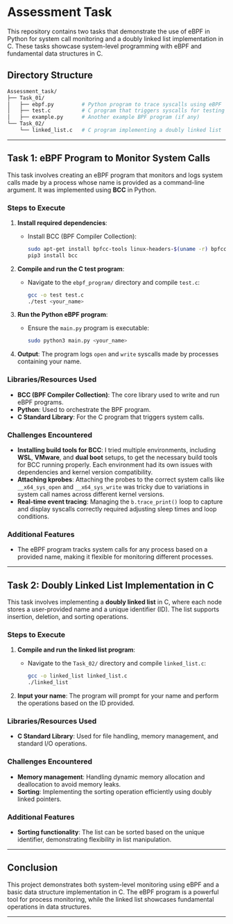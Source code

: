 
# Assessment Task

This repository contains two tasks that demonstrate the use of eBPF in Python for system call monitoring and a doubly linked list implementation in C. These tasks showcase system-level programming with eBPF and fundamental data structures in C.

## Directory Structure

```bash
Assessment_task/
├── Task_01/
│   ├── ebpf.py         # Python program to trace syscalls using eBPF
│   ├── test.c          # C program that triggers syscalls for testing
│   ├── example.py      # Another example BPF program (if any)
└── Task_02/
    └── linked_list.c   # C program implementing a doubly linked list
```

---

## Task 1: eBPF Program to Monitor System Calls

This task involves creating an eBPF program that monitors and logs system calls made by a process whose name is provided as a command-line argument. It was implemented using **BCC** in Python.

### Steps to Execute

1. **Install required dependencies**:
   - Install BCC (BPF Compiler Collection):
     ```bash
     sudo apt-get install bpfcc-tools linux-headers-$(uname -r) bpfcc-dev
     pip3 install bcc
     ```

2. **Compile and run the C test program**:
   - Navigate to the `ebpf_program/` directory and compile `test.c`:
     ```bash
     gcc -o test test.c
     ./test <your_name>
     ```

3. **Run the Python eBPF program**:
   - Ensure the `main.py` program is executable:
     ```bash
     sudo python3 main.py <your_name>
     ```

4. **Output**: The program logs `open` and `write` syscalls made by processes containing your name.

### Libraries/Resources Used

- **BCC (BPF Compiler Collection)**: The core library used to write and run eBPF programs.
- **Python**: Used to orchestrate the BPF program.
- **C Standard Library**: For the C program that triggers system calls.

### Challenges Encountered

- **Installing build tools for BCC**: I tried multiple environments, including **WSL**, **VMware**, and **dual boot** setups, to get the necessary build tools for BCC running properly. Each environment had its own issues with dependencies and kernel version compatibility.
- **Attaching kprobes**: Attaching the probes to the correct system calls like `__x64_sys_open` and `__x64_sys_write` was tricky due to variations in system call names across different kernel versions.
- **Real-time event tracing**: Managing the `b.trace_print()` loop to capture and display syscalls correctly required adjusting sleep times and loop conditions.

### Additional Features

- The eBPF program tracks system calls for any process based on a provided name, making it flexible for monitoring different processes.

---

## Task 2: Doubly Linked List Implementation in C

This task involves implementing a **doubly linked list** in C, where each node stores a user-provided name and a unique identifier (ID). The list supports insertion, deletion, and sorting operations.

### Steps to Execute

1. **Compile and run the linked list program**:
   - Navigate to the `Task_02/` directory and compile `linked_list.c`:
     ```bash
     gcc -o linked_list linked_list.c
     ./linked_list
     ```

2. **Input your name**: The program will prompt for your name and perform the operations based on the ID provided.

### Libraries/Resources Used

- **C Standard Library**: Used for file handling, memory management, and standard I/O operations.

### Challenges Encountered

- **Memory management**: Handling dynamic memory allocation and deallocation to avoid memory leaks.
- **Sorting**: Implementing the sorting operation efficiently using doubly linked pointers.

### Additional Features

- **Sorting functionality**: The list can be sorted based on the unique identifier, demonstrating flexibility in list manipulation.

---

## Conclusion

This project demonstrates both system-level monitoring using eBPF and a basic data structure implementation in C. The eBPF program is a powerful tool for process monitoring, while the linked list showcases fundamental operations in data structures.

--- 

